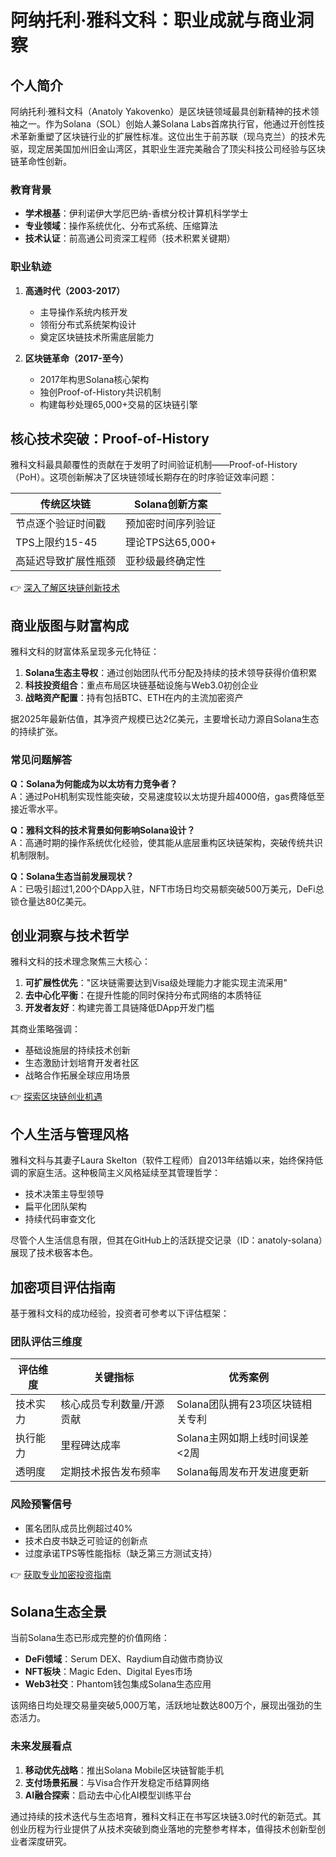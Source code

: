 # 阿纳托利·雅科文科：职业成就与商业洞察

## 个人简介
阿纳托利·雅科文科（Anatoly Yakovenko）是区块链领域最具创新精神的技术领袖之一。作为Solana（SOL）创始人兼Solana Labs首席执行官，他通过开创性技术革新重塑了区块链行业的扩展性标准。这位出生于前苏联（现乌克兰）的技术先驱，现定居美国加州旧金山湾区，其职业生涯完美融合了顶尖科技公司经验与区块链革命性创新。

### 教育背景
- **学术根基**：伊利诺伊大学厄巴纳-香槟分校计算机科学学士
- **专业领域**：操作系统优化、分布式系统、压缩算法
- **技术认证**：前高通公司资深工程师（技术积累关键期）

### 职业轨迹
1. **高通时代（2003-2017）**
   - 主导操作系统内核开发
   - 领衔分布式系统架构设计
   - 奠定区块链技术所需底层能力

2. **区块链革命（2017-至今）**
   - 2017年构思Solana核心架构
   - 独创Proof-of-History共识机制
   - 构建每秒处理65,000+交易的区块链引擎

## 核心技术突破：Proof-of-History
雅科文科最具颠覆性的贡献在于发明了时间验证机制——Proof-of-History（PoH）。这项创新解决了区块链领域长期存在的时序验证效率问题：

| 传统区块链 | Solana创新方案 |
|----------|--------------|
| 节点逐个验证时间戳 | 预加密时间序列验证 |
| TPS上限约15-45 | 理论TPS达65,000+ |
| 高延迟导致扩展性瓶颈 | 亚秒级最终确定性 |

👉 [深入了解区块链创新技术](https://bit.ly/okx_welcome)

## 商业版图与财富构成
雅科文科的财富体系呈现多元化特征：
1. **Solana生态主导权**：通过创始团队代币分配及持续的技术领导获得价值积累
2. **科技投资组合**：重点布局区块链基础设施与Web3.0初创企业
3. **战略资产配置**：持有包括BTC、ETH在内的主流加密资产

据2025年最新估值，其净资产规模已达2亿美元，主要增长动力源自Solana生态的持续扩张。

### 常见问题解答
**Q：Solana为何能成为以太坊有力竞争者？**  
A：通过PoH机制实现性能突破，交易速度较以太坊提升超4000倍，gas费降低至接近零水平。

**Q：雅科文科的技术背景如何影响Solana设计？**  
A：高通时期的操作系统优化经验，使其能从底层重构区块链架构，突破传统共识机制限制。

**Q：Solana生态当前发展现状？**  
A：已吸引超过1,200个DApp入驻，NFT市场日均交易额突破500万美元，DeFi总锁仓量达80亿美元。

## 创业洞察与技术哲学
雅科文科的技术理念聚焦三大核心：
1. **可扩展性优先**："区块链需要达到Visa级处理能力才能实现主流采用"
2. **去中心化平衡**：在提升性能的同时保持分布式网络的本质特征
3. **开发者友好**：构建完善工具链降低DApp开发门槛

其商业策略强调：
- 基础设施层的持续技术创新
- 生态激励计划培育开发者社区
- 战略合作拓展全球应用场景

👉 [探索区块链创业机遇](https://bit.ly/okx_welcome)

## 个人生活与管理风格
雅科文科与其妻子Laura Skelton（软件工程师）自2013年结婚以来，始终保持低调的家庭生活。这种极简主义风格延续至其管理哲学：
- 技术决策主导型领导
- 扁平化团队架构
- 持续代码审查文化

尽管个人生活信息有限，但其在GitHub上的活跃提交记录（ID：anatoly-solana）展现了技术极客本色。

## 加密项目评估指南
基于雅科文科的成功经验，投资者可参考以下评估框架：

### 团队评估三维度
| 评估维度 | 关键指标 | 优秀案例 |
|---------|---------|---------|
| 技术实力 | 核心成员专利数量/开源贡献 | Solana团队拥有23项区块链相关专利 |
| 执行能力 | 里程碑达成率 | Solana主网如期上线时间误差<2周 |
| 透明度 | 定期技术报告发布频率 | Solana每周发布开发进度更新 |

### 风险预警信号
- 匿名团队成员比例超过40%
- 技术白皮书缺乏可验证的创新点
- 过度承诺TPS等性能指标（缺乏第三方测试支持）

👉 [获取专业加密投资指南](https://bit.ly/okx_welcome)

## Solana生态全景
当前Solana生态已形成完整的价值网络：
- **DeFi领域**：Serum DEX、Raydium自动做市商协议
- **NFT板块**：Magic Eden、Digital Eyes市场
- **Web3社交**：Phantom钱包集成Solana生态应用

该网络日均处理交易量突破5,000万笔，活跃地址数达800万个，展现出强劲的生态活力。

### 未来发展看点
1. **移动优先战略**：推出Solana Mobile区块链智能手机
2. **支付场景拓展**：与Visa合作开发稳定币结算网络
3. **AI融合探索**：启动去中心化AI模型训练平台

通过持续的技术迭代与生态培育，雅科文科正在书写区块链3.0时代的新范式。其创业历程为行业提供了从技术突破到商业落地的完整参考样本，值得技术创新型创业者深度研究。
